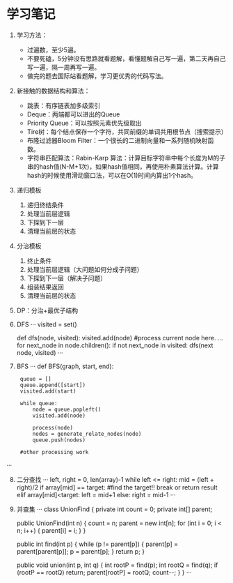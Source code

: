 # 学习笔记

1. 学习方法：
	- 过遍数，至少5遍。
	- 不要死磕，5分钟没有思路就看题解，看懂题解自己写一遍，第二天再自己写一遍，隔一周再写一遍。
	- 做完的题去国际站看题解，学习更优秀的代码写法。
	
2. 新接触的数据结构和算法：
	- 跳表：有序链表加多级索引
	- Deque：两端都可以进出的Queue
	- Priority Queue：可以按照元素优先级取出
	- Tire树：每个结点保存一个字符，共同前缀的单词共用根节点（搜索提示）
	- 布隆过滤器Bloom Filter：一个很长的二进制向量和一系列随机映射函数。
	- 字符串匹配算法：Rabin-Karp 算法：计算目标字符串中每个长度为M的子串的hash值(N-M+1次)，如果hash值相同，再使用朴素算法计算。计算hash的时候使用滑动窗口法，可以在O(1)时间内算出1个hash。
	
3. 递归模板
	1. 递归终结条件
	2. 处理当前层逻辑
	3. 下探到下一层
	4. 清理当前层的状态

4. 分治模板
	1. 终止条件
	2. 处理当前层逻辑（大问题如何分成子问题）
	3. 下探到下一层（解决子问题）
	4. 组装结果返回
	5. 清理当前层的状态

5. DP：分治+最优子结构

6. DFS
···
	visited = set()
	
	def dfs(node, visited):
		visited.add(node)
		#process current node here.
		...
		for next_node in node.children():
			if not next_node in visited:
				dfs(next node, visited)
···

7. BFS
···
	def BFS(graph, start, end):
		
		queue = []
		queue.append([start])
		visited.add(start)
		
		while queue:
			node = queue.popleft()
			visited.add(node)
			
			process(node)
			nodes = generate_relate_nodes(node)
			queue.push(nodes)
		
		#other processing work
···

8. 二分查找
···
	left, right = 0, len(array)-1
	while left <= right:
		mid = (left + right)/2
		if array[mid] == target:
			#find the target!!
			break or return result
		elif array[mid]<target:
			left = mid+1
		else:
			right = mid-1
···

9. 并查集
···
class UnionFind {
	private int count = 0;
	private int[] parent;
	
	public UnionFind(int n) {
		count = n;
		parent = new int[n];
		for (int i = 0; i < n; i++) {
			parent[i] = i;
		}
	}

	public int find(int p) {
		while (p != parent[p]) {
			parent[p] = parent[parent[p]];
			p = parent[p];
		}
		return p;
	}
	
	public void union(int p, int q) {
		int rootP = find(p);
		int rootQ = find(q);
		if (rootP == rootQ) return;
		parent[rootP] = rootQ;
		count--;
	}
}
···